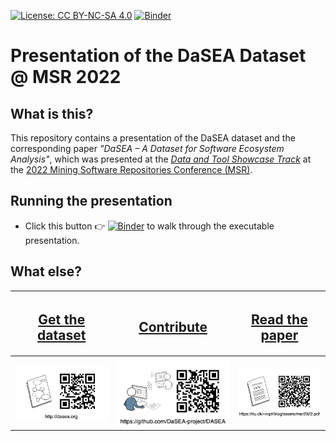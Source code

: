 [![License: CC BY-NC-SA 4.0](https://img.shields.io/badge/License-CC%20BY--NC--SA%204.0-lightgrey.svg)](https://creativecommons.org/licenses/by-nc-sa/4.0/)  [![Binder](https://mybinder.org/badge.svg)](https://mybinder.org/v2/gh/DaSEA-project/MSR22-DaSEA-Dataset-Presentation/main?filepath=index.ipynb)

# Presentation of the DaSEA Dataset @ MSR 2022

## What is this?

This repository contains a presentation of the DaSEA dataset and the corresponding paper _"DaSEA – A Dataset for Software Ecosystem Analysis"_, which was presented at the [_Data and Tool Showcase Track_](https://conf.researchr.org/track/msr-2022/msr-2022-technical-papers?track=MSR%20Data%20and%20Tool%20Showcase%20Track#) at the [2022 Mining Software Repositories Conference (MSR)](https://conf.researchr.org/home/msr-2022).

## Running the presentation

  * Click this button 👉 [![Binder](https://mybinder.org/badge.svg)](https://mybinder.org/v2/gh/DaSEA-project/MSR22-DaSEA-Dataset-Presentation/main?filepath=index.ipynb) to walk through the executable presentation.


## What else?

<table>
  <tr>
    <th>
      <a href="http://dasea.org">
        <center>
          <h2>Get the dataset</h2>
        </center>
      </a>
    </th>
    <th>
      <a href="https://github.com/DaSEA-project/DASEA">
        <center>
          <h2>Contribute</h2>
        </center>
      </a>
    </th>
    <th>
      <a href="https://itu.dk/~ropf/blog/assets/msr2022.pdf">
        <center>
          <h2>Read the paper</h2>
        </center>
      </a>
    </th>
  </tr>    
  <tr>
    <th>
      <a href="http://dasea.org">
        <center>
          <img src="images/getit_end.png" width="100%">
        </center>
      </a>
    </th>
    <th>
      <a href="https://github.com/DaSEA-project/DASEA">
        <img src="images/contribute.png" width="100%">
      </a>
    </th>
    <th>
      <a href="https://itu.dk/~ropf/blog/assets/msr2022.pdf">
        <img src="images/paper.png" width="100%">
      </a>
    </th>      
  </tr>
</table> 